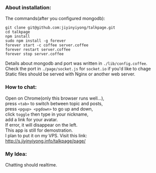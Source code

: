   
### About installation:  
  
The commands(after you configured mongodb):  
  
    git clone git@github.com:jiyinyiyong/talkpage.git  
    cd talkpage  
    npm install  
    sudo npm install -g forever  
    forever start -c coffee server.coffee  
    forever restart server.coffee  
    forever stop server.coffee  
  
Details about mongodb and port was written in `./lib/config.coffee`.  
Check the port in `./page/socket.js` for `socket.io` if you'd like to chage  
Static files should be served with Nginx or another web server.  
  
### How to chat:  
  
Open on Chrome(only this browser runs well...),  
press `<tab>` to switch between topic and posts,  
press `<pgup> <pgdown>` to go up and down,  
click `toggle` then type in your nickname,  
add a link for your avatar.  
If error, it will disappear on the left.  
This app is still for demostration.  
I plan to put it on my VPS. Visit this link: <http://s.jiyinyiyong.info/talkpage/page/>  
  
### My Idea:  
  
Chatting should realtime.  